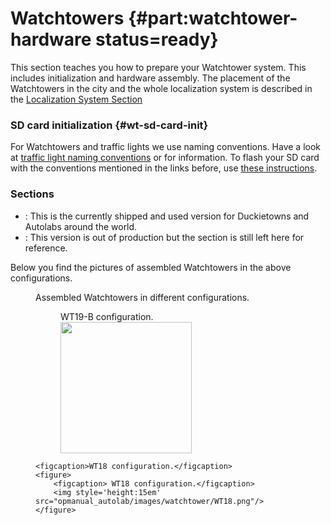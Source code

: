 # Watchtowers {#part:watchtower-hardware status=ready}

This section teaches you how to prepare your Watchtower system. This includes initialization and hardware assembly. The placement of the Watchtowers in the city and the whole localization system is described in the [Localization System Section](#part:autolab-localization)


### SD card initialization {#wt-sd-card-init}
For Watchtowers and traffic lights we use naming conventions. Have a look at [traffic light naming conventions](+opmanual_duckietown#dt-ops-tl-prep) or  for information.
To flash your SD card with the conventions mentioned in the links before, use [these instructions](#watchtower-initialization).


### Sections


* [](#watchtower-hardware-assembly-WT19-B): This is the currently shipped and used version for Duckietowns and Autolabs around the world.
* [](#watchtower-hardware-assembly-WT18): This version is out of production but the section is still left here for reference.  


Below you find the pictures of assembled Watchtowers in the above configurations.
<!--
<div figure-id="fig:WT19-B_introduction">
<img src="opmanual_autolab/images/watchtower/WT19-B.png" style="width: 25%"/>
<figcaption>
Assembled Watchtower in WT19-B configuration.
</figcaption>
</div>

<div figure-id="fig:WT19-A_introduction">
<img src="opmanual_autolab/images/watchtower/WT19-A.png" style="width: 25%"/>
<figcaption>
Assembled Watchtower in WT19-A configuration.
</figcaption>
</div>

<div figure-id="fig:WT19-B_introduction">
<img src="opmanual_autolab/images/watchtower/WT19-B.png" style="width: 25%"/>
<figcaption>
Assembled Watchtower in WT19-B configuration.
</figcaption>
</div>
-->

<figure class="flow-subfigures">  
    <figcaption>Assembled Watchtowers in different configurations.</figcaption>
    <figure>
        <figcaption>WT19-B configuration.</figcaption>
        <img style='height:15em' src="opmanual_autolab/images/watchtower/WT19-B.png"/>
    </figure>

    <figcaption>WT18 configuration.</figcaption>
    <figure>
        <figcaption> WT18 configuration.</figcaption>
        <img style='height:15em' src="opmanual_autolab/images/watchtower/WT18.png"/>
    </figure>
</figure>
